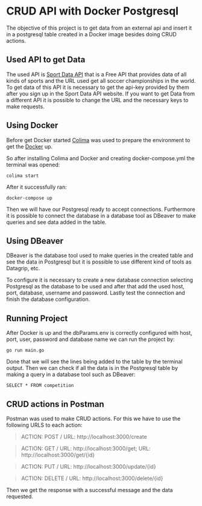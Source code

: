 # CRUD API with Docker Postgresql

The objective of this project is to get data from an external api and insert it in a postgresql table created in a Docker image besides doing CRUD actions.

## Used API to get Data

The used API is [Sport Data API](https://sportdataapi.com/) that is a Free API that provides data of all kinds of sports and the URL used get all soccer championships in the world. To get data of this API it is necessary to get the api-key provided by them after you sign up in the Sport Data API website.
If you want to get Data from a different API it is possible to change the URL and the necessary keys to make requests.

## Using Docker

Before get Docker started [Colima](https://smallsharpsoftwaretools.com/tutorials/use-colima-to-run-docker-containers-on-macos/) was used to prepare the environment to get the [Docker](https://www.docker.com/) up.

So after installing Colima and Docker and creating docker-compose.yml the terminal was opened:

`colima start`

After it successfully ran:

`docker-compose up`

Then we will have our Postgresql ready to accept connections. Furthermore it is possible to connect the database in a database tool as DBeaver to make queries and see data added in the table.

## Using DBeaver

DBeaver is the database tool used to make queries in the created table and see the data in Postgresql but it is possible to use different kind of tools as Datagrip, etc.

To configure it is necessary to create a new database connection selecting Postgresql as the database to be used and after that add the used host, port, database, username and password. Lastly test the connection and finish the database configuration. 

## Running Project

After Docker is up and the dbParams.env is correctly configured with host, port, user, password and database name we can run the project by:

`go run main.go`

Done that we will see the lines being added to the table by the terminal output. Then we can check if all the data is in the Postgresql table by making a query in a database tool such as DBeaver:

`SELECT * FROM competition`

## CRUD actions in Postman

Postman was used to make CRUD actions. For this we have to use the following URLS to each action:

> ACTION: POST /
> URL: http://localhost:3000/create

> ACTION: GET /
> URL: http://localhost:3000/get; 
> URL: http://localhost:3000/get/{id}

> ACTION: PUT /
> URL: http://localhost:3000/update/{id}

> ACTION: DELETE /
> URL: http://localhost:3000/delete/{id} 

Then we get the response with a successful message and the data requested.